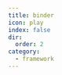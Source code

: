 ```yaml
---
title: binder
icon: play
index: false
dir:
  order: 2
category:
  - framework
---
```


<Catalog />

